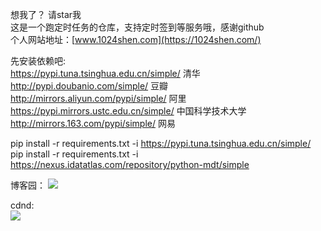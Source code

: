 想我了？ 请star我  
这是一个跑定时任务的仓库，支持定时签到等服务哦，感谢github  
个人网站地址：[www.1024shen.com](https://1024shen.com/)

先安装依赖吧:   
https://pypi.tuna.tsinghua.edu.cn/simple/ 清华
http://pypi.doubanio.com/simple/ 豆瓣
http://mirrors.aliyun.com/pypi/simple/ 阿里
https://pypi.mirrors.ustc.edu.cn/simple/ 中国科学技术大学
http://mirrors.163.com/pypi/simple/ 网易

pip install -r requirements.txt -i https://pypi.tuna.tsinghua.edu.cn/simple/
pip install -r requirements.txt -i https://nexus.idatatlas.com/repository/python-mdt/simple

博客园：
![](https://img2023.cnblogs.com/blog/2466361/202212/2466361-20221208182656762-1298240916.png)

cdnd:  
![](https://img-blog.csdnimg.cn/2049460a205a4b869ce2c66ee58a38c0.png)